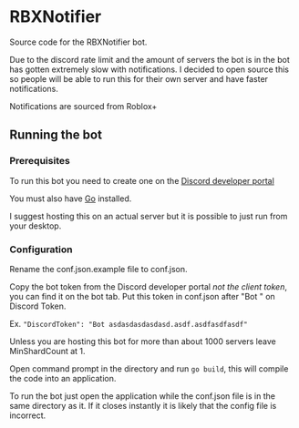 # RBXNotifier

Source code for the RBXNotifier bot.

Due to the discord rate limit and the amount of servers the bot is in the bot has gotten extremely slow with notifications. I decided to open source this so people will be able to run this for their own server and have faster notifications.

Notifications are sourced from Roblox+

## Running the bot
### Prerequisites
To run this bot you need to create one on the [Discord developer portal](https://discordapp.com/developers/applications)

You must also have [Go](https://golang.org/) installed.

I suggest hosting this on an actual server but it is possible to just run from your desktop.

### Configuration
Rename the conf.json.example file to conf.json.

Copy the bot token from the Discord developer portal _not the client token_, you can find it on the bot tab. Put this token in conf.json after "Bot " on Discord Token.

Ex. `"DiscordToken": "Bot asdasdasdasdasd.asdf.asdfasdfasdf"`

Unless you are hosting this bot for more than about 1000 servers leave MinShardCount at 1.

Open command prompt in the directory and run `go build`, this will compile the code into an application.

To run the bot just open the application while the conf.json file is in the same directory as it. If it closes instantly it is likely that the config file is incorrect.